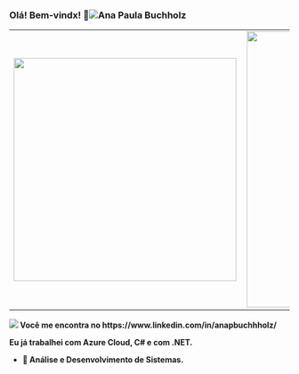 ### Olá! Bem-vindx! 👋![Ana Paula Buchholz](https://user-images.githubusercontent.com/72575378/116474612-1ac60580-a84f-11eb-8c73-7f19a984f922.png)


<center>
<table>
    <tr>
        <td><img width="400px" align="left" src="https://github-readme-stats.vercel.app/api/top-langs/?username=AnaPaulaBuchholz&hide=html&layout=compact&theme=monokai" /></td>
        <td><img width="495px" align="left" src="https://github-readme-stats.vercel.app/api?username=AnaPaulaBuchholz&theme=monokai"/></td>
    </tr>   
</table>
</center>  
<b><img src="https://img.shields.io/badge/LinkedIn-0077B5?style=for-the-badge&logo=linkedin&logoColor=white"/> Você me encontra no https://www.linkedin.com/in/anapbuchhholz/</p>

Eu já trabalhei com Azure Cloud, C# e com .NET.


- 🌱 Análise e Desenvolvimento de Sistemas. 



